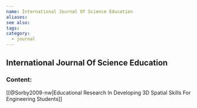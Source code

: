 ```yaml
---
name: International Journal Of Science Education
aliases:
see also:
tags:
category:
  - journal
---
```


## International Journal Of Science Education

### Content:
[[@Sorby2009-nw|Educational Research In Developing 3D Spatial Skills For Engineering Students]]